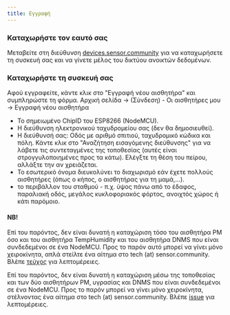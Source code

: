 ```yaml
---
title: Εγγραφή
---
```


### Καταχωρήστε τον εαυτό σας

Μεταβείτε στη διεύθυνση [devices.sensor.community](https://devices.sensor.community) για να καταχωρήσετε τη συσκευή σας και να γίνετε μέλος του δικτύου ανοικτών δεδομένων.


### Καταχωρήστε τη συσκευή σας
Αφού εγγραφείτε, κάντε κλικ στο "Εγγραφή νέου αισθητήρα" και συμπληρώστε τη φόρμα.
Αρχική σελίδα -> (Σύνδεση) - Οι αισθητήρες μου -> Εγγραφή νέου αισθητήρα

* Το σημειωμένο ChipID του ESP8266 (NodeMCU).
* Η διεύθυνση ηλεκτρονικού ταχυδρομείου σας (δεν θα δημοσιευθεί).
* Η διεύθυνσή σας: Οδός με αριθμό σπιτιού, ταχυδρομικό κώδικα και πόλη. Κάντε κλικ στο "Αναζήτηση εισαγόμενης διεύθυνσης" για να λάβετε τις συντεταγμένες της τοποθεσίας (αυτές είναι στρογγυλοποιημένες προς τα κάτω). Ελέγξτε τη θέση του πείρου, αλλάξτε την αν χρειάζεται.
* Το εσωτερικό όνομα διευκολύνει το διαχωρισμό εάν έχετε πολλούς αισθητήρες (όπως ο κήπος, ο αισθητήρας για τη μαμά,...).
* το περιβάλλον του σταθμού - π.χ. ύψος πάνω από το έδαφος, παραλιακή οδός, μεγάλος κυκλοφοριακός φόρτος, ανοιχτός χώρος ή κάτι παρόμοιο.

#### NB!
Επί του παρόντος, δεν είναι δυνατή η καταχώριση τόσο του αισθητήρα PM όσο και του αισθητήρα TempHumidity και του αισθητήρα DNMS που είναι συνδεδεμένοι σε ένα NodeMCU.
Προς το παρόν αυτό μπορεί να γίνει μόνο χειροκίνητα, απλά στείλτε ένα αίτημα στο tech (at) sensor.community.
Βλέπε [τεύχος](https://github.com/opendata-stuttgart/sensor.community/issues/117) για λεπτομέρειες.

Επί του παρόντος, δεν είναι δυνατή η καταχώριση μέσω της τοποθεσίας και των δύο αισθητήρων PM, υγρασίας και DNMS που είναι συνδεδεμένοι σε ένα NodeMCU.
Προς το παρόν μπορεί να γίνει μόνο χειροκίνητα, στέλνοντας ένα αίτημα στο tech (at) sensor.community.
Βλέπε [issue](https://github.comopendata-stuttgartsensor.communityissues117
) για λεπτομέρειες.
